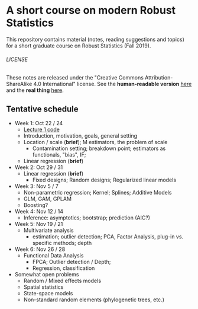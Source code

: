 # A short course on modern Robust Statistics

This repository contains material (notes, reading suggestions and topics) for a short
graduate course on Robust Statistics (Fall 2019).


###### LICENSE
These notes are released under the 
"Creative Commons Attribution-ShareAlike 4.0 International" license.
See the **human-readable version** [here](https://creativecommons.org/licenses/by-sa/4.0/)
and the **real thing** [here](https://creativecommons.org/licenses/by-sa/4.0/legalcode).

## Tentative schedule

- Week 1: Oct 22 / 24
    - [Lecture 1 code](Lecture1.md)
    - Introduction, motivation, goals, general setting
    - Location / scale (**brief**); M estimators, the problem of scale
         - Contamination setting; breakdown point; estimators as functionals, "bias", IF;
    - Linear regression (**brief**)
- Week 2: Oct 29 / 31
    - Linear regression (**brief**)
        - Fixed designs;  Random designs;  Regularized linear models
- Week 3: Nov 5 / 7
    - Non-parametric regression;  Kernel; Splines; Additive Models
    - GLM, GAM, GPLAM
    - Boosting?
- Week 4: Nov 12 / 14
    - Inference: asymptotics; bootstrap; prediction (AIC?)
- Week 5: Nov 19 / 21
    - Multivariate analysis
         - estimation; outlier detection; PCA, Factor Analysis, plug-in vs. specific methods; depth
- Week 6: Nov 26 / 28
    - Functional Data Analysis
         - FPCA; Outlier detection / Depth;
        - Regression, classification
- Somewhat open problems
    - Random / Mixed effects models
    - Spatial statistics
    - State-space models
    - Non-standard random elements (phylogenetic trees, etc.)
